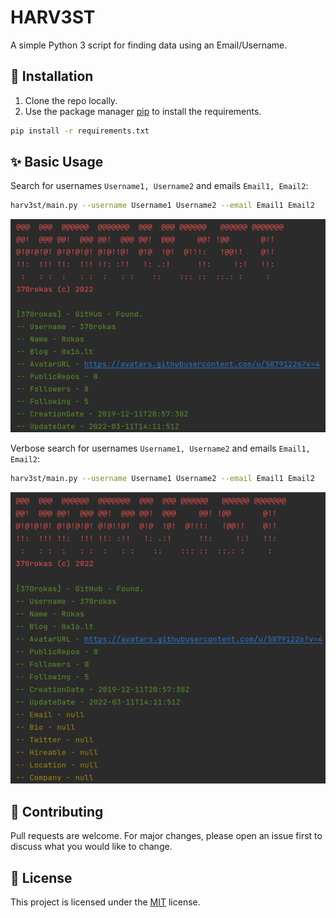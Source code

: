 # HARV3ST

A simple Python 3 script for finding data using an Email/Username.

## 🔧 Installation

1. Clone the repo locally.
2. Use the package manager [pip][url_pip] to install the requirements.
```bash
pip install -r requirements.txt
```

## ✨ Basic Usage

Search for usernames `Username1, Username2` and emails `Email1, Email2`:
```bash
harv3st/main.py --username Username1 Username2 --email Email1 Email2
```
![ExampleA](img/1.png)

Verbose search for usernames `Username1, Username2` and emails `Email1, Email2`:
```bash
harv3st/main.py --username Username1 Username2 --email Email1 Email2
```
![ExampleVerbose](img/2.png)

## 🤝 Contributing

Pull requests are welcome. For major changes, please open an issue first to discuss what you would like to change.

## 📝 License
This project is licensed under the [MIT][url_mit] license.

[url_pip]: https://pip.pypa.io/en/stable/
[url_mit]: https://choosealicense.com/licenses/mit/